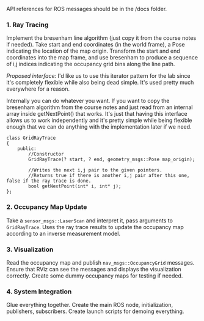 API references for ROS messages should be in the /docs folder.

### 1. Ray Tracing
Implement the bresenham line algorithm (just copy it from the course notes if needed).
Take start and end coordinates (in the world frame), a Pose indicating the location of the map origin.
Transform the start and end coordinates into the map frame, and use bresenham to produce a sequence of i,j indices indicating the occupancy grid bins along the line path.

_Proposed interface:_
I'd like us to use this iterator pattern for the lab since it's completely flexible while also being dead simple. It's used pretty much everywhere for a reason.

Internally you can do whatever you want. If you want to copy the bresenham algorithm from the course notes and just read from an internal array inside getNextPoint() that works. It's just that having this interface allows us to work independently and it's pretty simple while being flexible enough that we can do anything with the implementation later if we need.

```
class GridRayTrace
{
	public:
		//Constructor
		GridRayTrace(? start, ? end, geometry_msgs::Pose map_origin);
		
		//Writes the next i,j pair to the given pointers.
		//Returns true if there is another i,j pair after this one, false if the ray trace is done.
		bool getNextPoint(int* i, int* j);
};
```

### 2. Occupancy Map Update
Take a `sensor_msgs::LaserScan` and interpret it, pass arguments to `GridRayTrace`.
Uses the ray trace results to update the occupancy map according to an inverse measurement model.

### 3. Visualization
Read the occupancy map and publish `nav_msgs::OccupancyGrid` messages.
Ensure that RViz can see the messages and displays the visualization correctly.
Create some dummy occupancy maps for testing if needed.

### 4. System Integration
Glue everything together. Create the main ROS node, initialization, publishers, subscribers. Create launch scripts for demoing everything.
